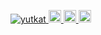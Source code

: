 

<p align="left"> 
  <a href="https://github.com/happy663/happy663/">
    <img src="https://komarev.com/ghpvc/?username=happy663" alt="yutkat" />
  </a>
<!--   <a href="http://twitter.com/Fafner_sou">
    <img height="20" src="https://img.shields.io/twitter/follow/Fafner_sou?label=Twitter&logo=twitter&style=flat" />
  </a> -->
  <a href="https://github.com/yutkat">
    <img height="20" src="https://img.shields.io/github/followers/happy663?label=follow&logo=github&style=flat" />
  </a>
  <a href="http://qiita.com/happy663">
    <img height="20" src="https://qiita-badge.apiapi.app/s/happy663/posts.svg" />
  </a>
  <//qiita.com/happy663">
    <img height="20" src="https://qiita-badge.apiapi.app/s/happy663/contributions.svg" />
  </a>
</p>





